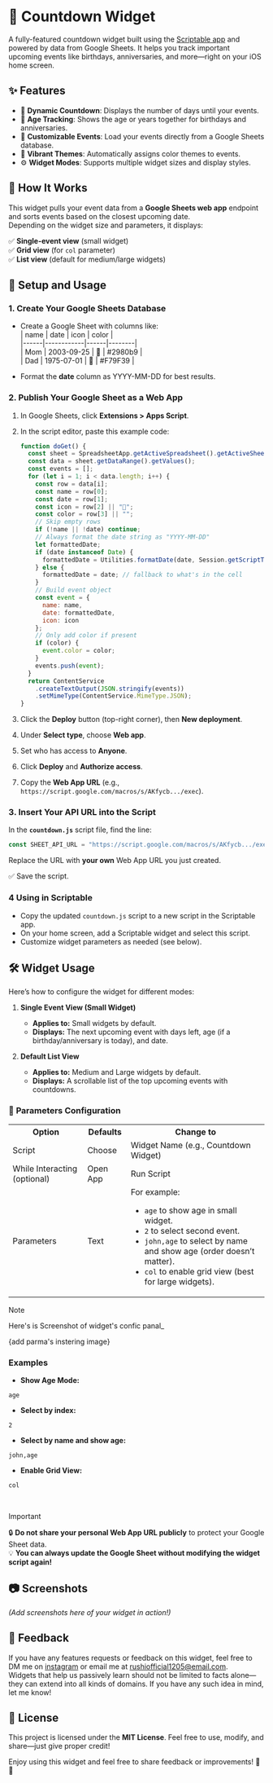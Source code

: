 # 🎉 Countdown Widget 

A fully-featured countdown widget built using the [Scriptable app](https://scriptable.app) and powered by data from Google Sheets. It helps you track important upcoming events like birthdays, anniversaries, and more—right on your iOS home screen.



## ✨ Features

- 📅 **Dynamic Countdown**: Displays the number of days until your events.
- 🎂 **Age Tracking**: Shows the age or years together for birthdays and anniversaries.
- 📝 **Customizable Events**: Load your events directly from a Google Sheets database.
- 🎨 **Vibrant Themes**: Automatically assigns color themes to events.
- ⚙️ **Widget Modes**: Supports multiple widget sizes and display styles.



## 🚀 How It Works

This widget pulls your event data from a **Google Sheets web app** endpoint and sorts events based on the closest upcoming date.  
Depending on the widget size and parameters, it displays:

✅ **Single-event view** (small widget)  
✅ **Grid view** (for `col` parameter)  
✅ **List view** (default for medium/large widgets)  



## 🔧 Setup and Usage

### 1️. Create Your Google Sheets Database

- Create a Google Sheet with columns like:  
  | name | date       | icon | color  |  
  |------|------------|------|--------|  
  | Mom | 2003-09-25 | 🎂   | #2980b9 |  
  | Dad   | 1975-07-01 | 🎂   | #F79F39 |  

- Format the **date** column as YYYY-MM-DD for best results.

### 2️. Publish Your Google Sheet as a Web App

1. In Google Sheets, click **Extensions > Apps Script**.  
2. In the script editor, paste this example code:

    ```javascript
    function doGet() {
      const sheet = SpreadsheetApp.getActiveSpreadsheet().getActiveSheet();
      const data = sheet.getDataRange().getValues();
      const events = [];
      for (let i = 1; i < data.length; i++) {
        const row = data[i];
        const name = row[0];
        const date = row[1];
        const icon = row[2] || "📅";
        const color = row[3] || "";
        // Skip empty rows
        if (!name || !date) continue;
        // Always format the date string as "YYYY-MM-DD"
        let formattedDate;
        if (date instanceof Date) {
          formattedDate = Utilities.formatDate(date, Session.getScriptTimeZone(), "yyyy-MM-dd");
        } else {
          formattedDate = date; // fallback to what's in the cell
        }
        // Build event object
        const event = {
          name: name,
          date: formattedDate,
          icon: icon
        };
        // Only add color if present
        if (color) {
          event.color = color;
        }
        events.push(event);
      }
      return ContentService
        .createTextOutput(JSON.stringify(events))
        .setMimeType(ContentService.MimeType.JSON);
    }
    ```

3. Click the **Deploy** button (top-right corner), then **New deployment**.  
4. Under **Select type**, choose **Web app**.  
5. Set who has access to **Anyone**.  
6. Click **Deploy** and **Authorize access**.  
7. Copy the **Web App URL** (e.g., `https://script.google.com/macros/s/AKfycb.../exec`).



### 3️. Insert Your API URL into the Script

In the **`countdown.js`** script file, find the line:

```javascript
const SHEET_API_URL = "https://script.google.com/macros/s/AKfycb.../exec";
````

Replace the URL with **your own** Web App URL you just created.

✅ Save the script.



### 4️ Using in Scriptable

* Copy the updated `countdown.js` script to a new script in the Scriptable app.
* On your home screen, add a Scriptable widget and select this script.
* Customize widget parameters as needed (see below).



## 🛠️ Widget Usage

Here’s how to configure the widget for different modes:

1. **Single Event View (Small Widget)**
   * **Applies to:** Small widgets by default.  
   * **Displays:** The next upcoming event with days left, age (if a birthday/anniversary is today), and date.
  
2. **Default List View**
    - **Applies to:** Medium and Large widgets by default.  
    - **Displays:** A scrollable list of the top upcoming events with countdowns.


### 🔹 **Parameters Configuration**

<p align="center">

<table>
  <tr>
    <th>Option</th>
    <th>Defaults</th>
    <th>Change to</th>
  </tr>
  <tr>
    <td>Script</td>
    <td>Choose</td>
    <td>Widget Name (e.g., Countdown Widget)</td>
  </tr>
  <tr>
    <td>While Interacting (optional)</td>
    <td>Open App</td>
    <td>Run Script</td>
  </tr>
  <tr>
    <td>Parameters</td>
    <td>Text</td>
    <td>For example:<br/>
      <ul>
        <li> <code>age</code> to show age in small widget. </li>
        <li> <code>2</code> to select second event. </li>
        <li> <code>john,age</code> to select by name and show age (order doesn’t matter). </li>
        <li> <code>col</code> to enable grid view (best for large widgets). </li>
      </ul>
    </td>
  </tr>
</table>
</p>

> [!NOTE] 
> Here's is Screenshot of widget's confic panal_

{add parma's instering image}



### **Examples**
* **Show Age Mode:**
```
age
```
* **Select by index:**
```
2
```
* **Select by name and show age:**
```
john,age
```
* **Enable Grid View:**
```
col
```
<br/>

> [!Important]
🔒 **Do not share your personal Web App URL publicly** to protect your Google Sheet data.\
💡 **You can always update the Google Sheet without modifying the widget script again!**


## 📷 Screenshots

*(Add screenshots here of your widget in action!)*


## 🙌 Feedback
If you have any features requests or feedback on this widget, feel free to DM me on [instagram](https://www.instagram.com/the.tirth12?igsh=MTlvNGh5cm00YjJteg%3D%3D&utm_source=qr) or email me at <rushiofficial1205@email.com>.\
Widgets that help us passively learn should not be limited to facts alone—they can extend into all kinds of domains. If you have any such idea in mind, let me know!

## 📜 License

This project is licensed under the **MIT License**.
Feel free to use, modify, and share—just give proper credit!

Enjoy using this widget and feel free to share feedback or improvements! 🚀✨